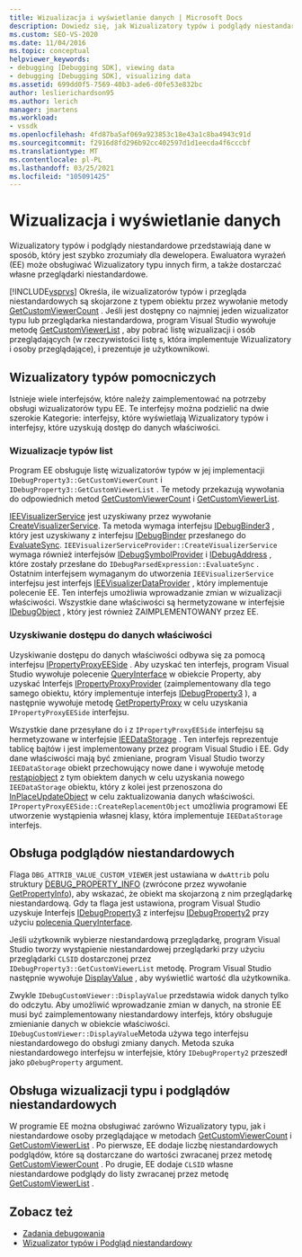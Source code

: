 ```yaml
---
title: Wizualizacja i wyświetlanie danych | Microsoft Docs
description: Dowiedz się, jak Wizualizatory typów i podglądy niestandardowe przedstawiają dane deweloperom. Ewaluatora wyrażeń obsługuje Wizualizatory typu innej firmy.
ms.custom: SEO-VS-2020
ms.date: 11/04/2016
ms.topic: conceptual
helpviewer_keywords:
- debugging [Debugging SDK], viewing data
- debugging [Debugging SDK], visualizing data
ms.assetid: 699dd0f5-7569-40b3-ade6-d0fe53e832bc
author: leslierichardson95
ms.author: lerich
manager: jmartens
ms.workload:
- vssdk
ms.openlocfilehash: 4fd87ba5af069a923853c18e43a1c8ba4943c91d
ms.sourcegitcommit: f2916d8fd296b92cc402597d1d1eecda4f6cccbf
ms.translationtype: MT
ms.contentlocale: pl-PL
ms.lasthandoff: 03/25/2021
ms.locfileid: "105091425"
---
```

# <a name="visualizing-and-viewing-data"></a>Wizualizacja i wyświetlanie danych
Wizualizatory typów i podglądy niestandardowe przedstawiają dane w sposób, który jest szybko zrozumiały dla dewelopera. Ewaluatora wyrażeń (EE) może obsługiwać Wizualizatory typu innych firm, a także dostarczać własne przeglądarki niestandardowe.

 [!INCLUDE[vsprvs](../../code-quality/includes/vsprvs_md.md)] Określa, ile wizualizatorów typów i przegląda niestandardowych są skojarzone z typem obiektu przez wywołanie metody [GetCustomViewerCount](../../extensibility/debugger/reference/idebugproperty3-getcustomviewercount.md) . Jeśli jest dostępny co najmniej jeden wizualizator typu lub przeglądarka niestandardowa, program Visual Studio wywołuje metodę [GetCustomViewerList](../../extensibility/debugger/reference/idebugproperty3-getcustomviewerlist.md) , aby pobrać listę wizualizacji i osób przeglądających (w rzeczywistości listę s, która implementuje Wizualizatory i osoby przeglądające), i prezentuje je użytkownikowi.

## <a name="supporting-type-visualizers"></a>Wizualizatory typów pomocniczych
 Istnieje wiele interfejsów, które należy zaimplementować na potrzeby obsługi wizualizatorów typu EE. Te interfejsy można podzielić na dwie szerokie Kategorie: interfejsy, które wyświetlają Wizualizatory typów i interfejsy, które uzyskują dostęp do danych właściwości.

### <a name="listing-type-visualizers"></a>Wizualizacje typów list
 Program EE obsługuje listę wizualizatorów typów w jej implementacji `IDebugProperty3::GetCustomViewerCount` i `IDebugProperty3::GetCustomViewerList` . Te metody przekazują wywołania do odpowiednich metod [GetCustomViewerCount](../../extensibility/debugger/reference/ieevisualizerservice-getcustomviewercount.md) i [GetCustomViewerList](../../extensibility/debugger/reference/ieevisualizerservice-getcustomviewerlist.md).

 [IEEVisualizerService](../../extensibility/debugger/reference/ieevisualizerservice.md) jest uzyskiwany przez wywołanie [CreateVisualizerService](../../extensibility/debugger/reference/ieevisualizerserviceprovider-createvisualizerservice.md). Ta metoda wymaga interfejsu [IDebugBinder3](../../extensibility/debugger/reference/idebugbinder3.md) , który jest uzyskiwany z interfejsu [IDebugBinder](../../extensibility/debugger/reference/idebugbinder.md) przesłanego do [EvaluateSync](../../extensibility/debugger/reference/idebugparsedexpression-evaluatesync.md). `IEEVisualizerServiceProvider::CreateVisualizerService` wymaga również interfejsów [IDebugSymbolProvider](../../extensibility/debugger/reference/idebugsymbolprovider.md) i [IDebugAddress](../../extensibility/debugger/reference/idebugaddress.md) , które zostały przesłane do `IDebugParsedExpression::EvaluateSync` . Ostatnim interfejsem wymaganym do utworzenia `IEEVisualizerService` interfejsu jest interfejs [IEEVisualizerDataProvider](../../extensibility/debugger/reference/ieevisualizerdataprovider.md) , który implementuje polecenie EE. Ten interfejs umożliwia wprowadzanie zmian w wizualizacji właściwości. Wszystkie dane właściwości są hermetyzowane w interfejsie [IDebugObject](../../extensibility/debugger/reference/idebugobject.md) , który jest również ZAIMPLEMENTOWANY przez EE.

### <a name="accessing-property-data"></a>Uzyskiwanie dostępu do danych właściwości
 Uzyskiwanie dostępu do danych właściwości odbywa się za pomocą interfejsu [IPropertyProxyEESide](../../extensibility/debugger/reference/ipropertyproxyeeside.md) . Aby uzyskać ten interfejs, program Visual Studio wywołuje polecenie [QueryInterface](/cpp/atl/queryinterface) w obiekcie Property, aby uzyskać Interfejs [IPropertyProxyProvider](../../extensibility/debugger/reference/ipropertyproxyprovider.md) (zaimplementowany dla tego samego obiektu, który implementuje interfejs [IDebugProperty3](../../extensibility/debugger/reference/idebugproperty3.md) ), a następnie wywołuje metodę [GetPropertyProxy](../../extensibility/debugger/reference/ipropertyproxyprovider-getpropertyproxy.md) w celu uzyskania `IPropertyProxyEESide` interfejsu.

 Wszystkie dane przesyłane do i z `IPropertyProxyEESide` interfejsu są hermetyzowane w interfejsie [IEEDataStorage](../../extensibility/debugger/reference/ieedatastorage.md) . Ten interfejs reprezentuje tablicę bajtów i jest implementowany przez program Visual Studio i EE. Gdy dane właściwości mają być zmieniane, program Visual Studio tworzy `IEEDataStorage` obiekt przechowujący nowe dane i wywołuje metodę [restąpiobject](../../extensibility/debugger/reference/ipropertyproxyeeside-createreplacementobject.md) z tym obiektem danych w celu uzyskania nowego `IEEDataStorage` obiektu, który z kolei jest przenoszona do [InPlaceUpdateObject](../../extensibility/debugger/reference/ipropertyproxyeeside-inplaceupdateobject.md) w celu zaktualizowania danych właściwości. `IPropertyProxyEESide::CreateReplacementObject` umożliwia programowi EE utworzenie wystąpienia własnej klasy, która implementuje `IEEDataStorage` interfejs.

## <a name="supporting-custom-viewers"></a>Obsługa podglądów niestandardowych
 Flaga `DBG_ATTRIB_VALUE_CUSTOM_VIEWER` jest ustawiana w `dwAttrib` polu struktury [DEBUG_PROPERTY_INFO](../../extensibility/debugger/reference/debug-property-info.md) (zwrócone przez wywołanie [GetPropertyInfo](../../extensibility/debugger/reference/idebugproperty2-getpropertyinfo.md)), aby wskazać, że obiekt ma skojarzoną z nim przeglądarkę niestandardową. Gdy ta flaga jest ustawiona, program Visual Studio uzyskuje Interfejs [IDebugProperty3](../../extensibility/debugger/reference/idebugproperty3.md) z interfejsu [IDebugProperty2](../../extensibility/debugger/reference/idebugproperty2.md) przy użyciu [polecenia QueryInterface](/cpp/atl/queryinterface).

 Jeśli użytkownik wybierze niestandardową przeglądarkę, program Visual Studio tworzy wystąpienie niestandardowej przeglądarki przy użyciu przeglądarki `CLSID` dostarczonej przez `IDebugProperty3::GetCustomViewerList` metodę. Program Visual Studio następnie wywołuje [DisplayValue](../../extensibility/debugger/reference/idebugcustomviewer-displayvalue.md) , aby wyświetlić wartość dla użytkownika.

 Zwykle `IDebugCustomViewer::DisplayValue` przedstawia widok danych tylko do odczytu. Aby umożliwić wprowadzanie zmian w danych, na stronie EE musi być zaimplementowany niestandardowy interfejs, który obsługuje zmienianie danych w obiekcie właściwości. `IDebugCustomViewer::DisplayValue`Metoda używa tego interfejsu niestandardowego do obsługi zmiany danych. Metoda szuka niestandardowego interfejsu w interfejsie, który `IDebugProperty2` przeszedł jako `pDebugProperty` argument.

## <a name="supporting-both-type-visualizers-and-custom-viewers"></a>Obsługa wizualizacji typu i podglądów niestandardowych
 W programie EE można obsługiwać zarówno Wizualizatory typu, jak i niestandardowe osoby przeglądające w metodach [GetCustomViewerCount](../../extensibility/debugger/reference/idebugproperty3-getcustomviewercount.md) i [GetCustomViewerList](../../extensibility/debugger/reference/idebugproperty3-getcustomviewerlist.md) . Po pierwsze, EE dodaje liczbę niestandardowych podglądów, które są dostarczane do wartości zwracanej przez metodę [GetCustomViewerCount](../../extensibility/debugger/reference/ieevisualizerservice-getcustomviewercount.md) . Po drugie, EE dodaje `CLSID` własne niestandardowe podglądy do listy zwracanej przez metodę [GetCustomViewerList](../../extensibility/debugger/reference/ieevisualizerservice-getcustomviewerlist.md) .

## <a name="see-also"></a>Zobacz też
- [Zadania debugowania](../../extensibility/debugger/debugging-tasks.md)
- [Wizualizator typów i Podgląd niestandardowy](../../extensibility/debugger/type-visualizer-and-custom-viewer.md)
